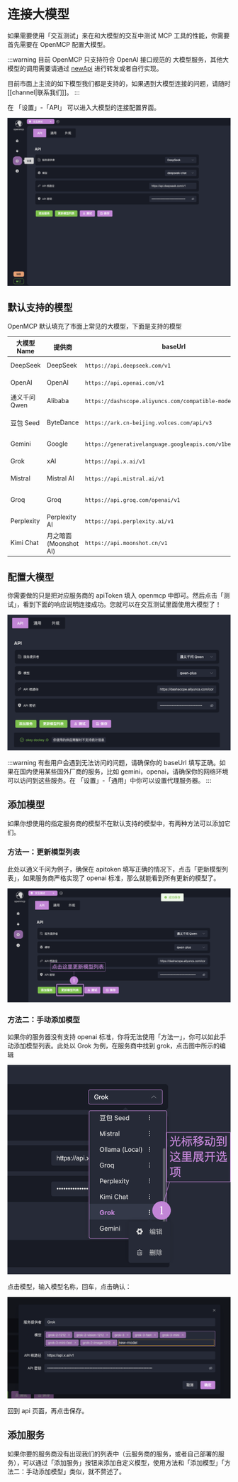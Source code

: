# 连接大模型

如果需要使用「交互测试」来在和大模型的交互中测试 MCP 工具的性能，你需要首先需要在 OpenMCP 配置大模型。

:::warning
目前 OpenMCP 只支持符合 OpenAI 接口规范的 大模型服务，其他大模型的调用需要请通过 [newApi](https://github.com/QuantumNous/new-api) 进行转发或者自行实现。

目前市面上主流的如下模型我们都是支持的，如果遇到大模型连接的问题，请随时 [[channel|联系我们]]。
:::

在 「设置」-「API」 可以进入大模型的连接配置界面。

![](./images/setting-api.png)

## 默认支持的模型

OpenMCP 默认填充了市面上常见的大模型，下面是支持的模型

| 大模型 Name          | 提供商                     | baseUrl                                      | 默认模型               |
|----------------------|---------------------------|---------------------------------------------|-----------------------|
| DeepSeek             | DeepSeek                  | `https://api.deepseek.com/v1`               | `deepseek-chat`       |
| OpenAI               | OpenAI                    | `https://api.openai.com/v1`                 | `gpt-4-turbo`        |
| 通义千问 Qwen        | Alibaba                   | `https://dashscope.aliyuncs.com/compatible-mode/v1` | `qwen-plus`          |
| 豆包 Seed            | ByteDance                 | `https://ark.cn-beijing.volces.com/api/v3`  | `doubao-1.5-pro-32k` |
| Gemini               | Google                    | `https://generativelanguage.googleapis.com/v1beta/openai/` | `gemini-2.0-flash`   |
| Grok                 | xAI                       | `https://api.x.ai/v1`                       | `grok-3-mini`        |
| Mistral              | Mistral AI                | `https://api.mistral.ai/v1`                 | `mistral-tiny`       |
| Groq                 | Groq                      | `https://api.groq.com/openai/v1`            | `mixtral-8x7b-32768` |
| Perplexity           | Perplexity AI             | `https://api.perplexity.ai/v1`              | `pplx-7b-online`     |
| Kimi Chat            | 月之暗面 (Moonshot AI)    | `https://api.moonshot.cn/v1`                | `moonshot-v1-8k`     |


## 配置大模型

你需要做的只是把对应服务商的 apiToken 填入 openmcp 中即可。然后点击「测试」，看到下面的响应说明连接成功。您就可以在交互测试里面使用大模型了！

![](./images/setting-api-test.png)

:::warning
有些用户会遇到无法访问的问题，请确保你的 baseUrl 填写正确。如果在国内使用某些国外厂商的服务，比如 gemini，openai，请确保你的网络环境可以访问到这些服务。在 「设置」-「通用」中你可以设置代理服务器。
:::


## 添加模型

如果你想使用的指定服务商的模型不在默认支持的模型中，有两种方法可以添加它们。

### 方法一：更新模型列表

此处以通义千问为例子，确保在 apitoken 填写正确的情况下，点击「更新模型列表」，如果服务商严格实现了 openai 标准，那么就能看到所有更新的模型了。

![](./images/setting-update-models.png)

### 方法二：手动添加模型

如果你的服务器没有支持 openai 标准，你将无法使用「方法一」，你可以如此手动添加模型列表。此处以 Grok 为例，在服务商中找到 grok，点击图中所示的编辑

![](./images/setting-api-edit.png)

点击模型，输入模型名称，回车，点击确认：

![](./images/setting-api-edit-1.png)


回到 api 页面，再点击保存。

## 添加服务

如果你要的服务商没有出现我们的列表中（云服务商的服务，或者自己部署的服务），可以通过「添加服务」按钮来添加自定义模型，使用方法和「添加模型」「方法二：手动添加模型」类似，就不赘述了。
